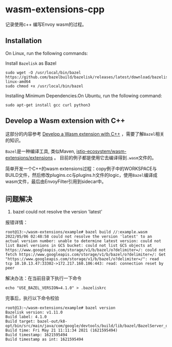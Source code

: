 # wasm-extensions-cpp
记录使用c++ 编写Envoy wasm的过程。

## Installation
On Linux, run the following commands:

Install `Bazelisk` as Bazel
```shell
sudo wget -O /usr/local/bin/bazel https://github.com/bazelbuild/bazelisk/releases/latest/download/bazelisk-linux-amd64
sudo chmod +x /usr/local/bin/bazel
```
Installing Minimum Dependencies.On Ubuntu, run the following command:
```shell
sudo apt-get install gcc curl python3
```

## Develop a Wasm extension with C++
这部分的内容参考 [Develop a Wasm extension with C++](https://github.com/istio-ecosystem/wasm-extensions/blob/master/doc/write-a-wasm-extension-with-cpp.md)
，需要了解`Bazel`相关的知识。

`Bazel`是一种编译工具, 类似Maven, [istio-ecosystem/wasm-extensions/extensions](https://github.com/istio-ecosystem/wasm-extensions/tree/master/extensions) 。 目前的例子都是使用它去编译得到`.wasm`文件的。

简单开发一个C++的wasm extensions过程：copy例子中的WORKSPACE与BUILD文件，然后修改plugins.cc与plugins.h文件的logic，使用`Bazel`编译成wasm文件，最后由EnvoyFilter引用到sidecar中。

## 问题解决

1. bazel could not resolve the version 'latest'

报错详情： 
``` shell
root@13:~/wasm-extensions/example# bazel build //:example.wasm
2022/05/06 02:48:58 could not resolve the version 'latest' to an actual version number: unable to determine latest version: could not list Bazel versions in GCS bucket: could not list GCS objects at https://www.googleapis.com/storage/v1/b/bazel/o?delimiter=/: could not fetch https://www.googleapis.com/storage/v1/b/bazel/o?delimiter=/: Get "https://www.googleapis.com/storage/v1/b/bazel/o?delimiter=/": read tcp 10.10.13.47:33302->172.217.160.106:443: read: connection reset by peer
```
解决办法：在当前目录下执行一下命令
```shell
echo "USE_BAZEL_VERSION=4.1.0" > .bazeliskrc
```
完事后，执行以下命令校验

```shell
root@13:~/wasm-extensions/example# bazel version
Bazelisk version: v1.11.0
Build label: 4.1.0
Build target: bazel-out/k8-opt/bin/src/main/java/com/google/devtools/build/lib/bazel/BazelServer_deploy.jar
Build time: Fri May 21 11:11:34 2021 (1621595494)
Build timestamp: 1621595494
Build timestamp as int: 1621595494
```

















